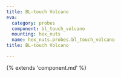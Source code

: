 ```yaml
---
title: BL-touch Volcano
eva:
  category: probes
  component: bl_touch_volcano
  mounting: hex_nuts
  name: hex_nuts.probes.bl_touch_volcano
title: BL-touch Volcano

---
```


{% extends 'component.md' %}